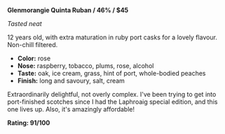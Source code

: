 **Glenmorangie Quinta Ruban / 46% / $45**

*Tasted neat*

12 years old, with extra maturation in ruby port casks for a lovely flavour.  Non-chill filtered.

* **Color:** rose
* **Nose:** raspberry, tobacco, plums, rose, alcohol
* **Taste:** oak, ice cream, grass, hint of port, whole-bodied peaches
* **Finish:** long and savoury, salt, cream

Extraordinarily delightful, not overly complex.  I've been trying to get into port-finished scotches since I had the Laphroaig special edition, and this one lives up.  Also, it's amazingly affordable!

**Rating: 91/100**